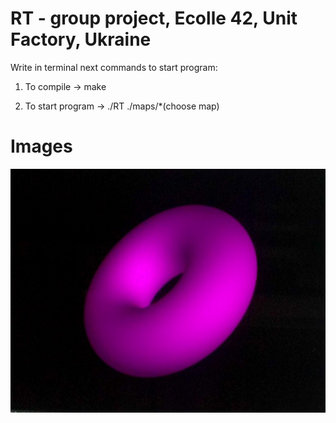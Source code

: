 # RT - group project, Ecolle 42, Unit Factory, Ukraine


Write in terminal next commands to start program:

1) To compile       ->    make

2) To start program ->    ./RT ./maps/*(choose map)

# Images

![torus](https://github.com/rmalkevy/RT/blob/master/images/FullSizeRender.jpg)
